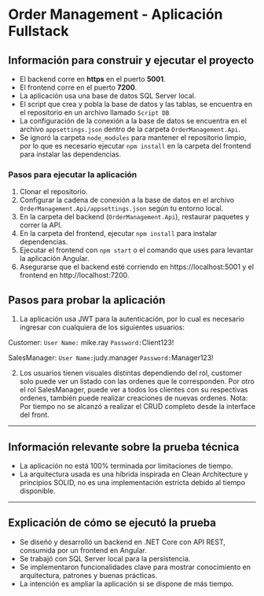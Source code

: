 # Order Management - Aplicación Fullstack

## Información para construir y ejecutar el proyecto

- El backend corre en **https** en el puerto **5001**.
- El frontend corre en el puerto **7200**.
- La aplicación usa una base de datos SQL Server local.
- El script que crea y pobla la base de datos y las tablas, se encuentra en el repositorio en un archivo llamado `Script DB`
- La configuración de la conexión a la base de datos se encuentra en el archivo `appsettings.json` dentro de la carpeta `OrderManagement.Api`.
- Se ignoró la carpeta `node_modules` para mantener el repositorio limpio, por lo que es necesario ejecutar `npm install` en la carpeta del frontend para instalar las dependencias.

### Pasos para ejecutar la aplicación

1. Clonar el repositorio.
2. Configurar la cadena de conexión a la base de datos en el archivo `OrderManagement.Api/appsettings.json` según tu entorno local.
3. En la carpeta del backend (`OrderManagement.Api`), restaurar paquetes y correr la API.
4. En la carpeta del frontend, ejecutar `npm install` para instalar dependencias.
5. Ejecutar el frontend con `npm start` o el comando que uses para levantar la aplicación Angular.
6. Asegurarse que el backend esté corriendo en https://localhost:5001 y el frontend en http://localhost:7200.

## Pasos para probar la aplicación

1. La aplicación usa JWT para la autenticación, por lo cual es necesario ingresar con cualquiera de los siguientes usuarios:
   
Customer: `User Name:` mike.ray `Password:`Client123!

SalesManager: `User Name:`judy.manager `Password:`Manager123!

2. Los usuarios tienen visuales distintas dependiendo del rol, customer solo puede ver un listado con las ordenes que le corresponden. Por otro el rol SalesManager, puede ver a todos los clientes con su respectivas ordenes, también puede realizar creaciones de nuevas ordenes.
   Nota: Por tiempo no se alcanzó a realizar el CRUD completo desde la interface del front.

---

## Información relevante sobre la prueba técnica

- La aplicación no está 100% terminada por limitaciones de tiempo.
- La arquitectura usada es una híbrida inspirada en Clean Architecture y principios SOLID, no es una implementación estricta debido al tiempo disponible.

---

## Explicación de cómo se ejecutó la prueba

- Se diseñó y desarrolló un backend en .NET Core con API REST, consumida por un frontend en Angular.
- Se trabajó con SQL Server local para la persistencia.
- Se implementaron funcionalidades clave para mostrar conocimiento en arquitectura, patrones y buenas prácticas.
- La intención es ampliar la aplicación si se dispone de más tiempo.
